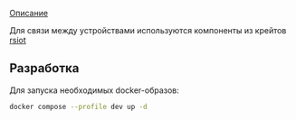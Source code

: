 [Описание](./doc/description.md)

Для связи между устройствами используются компоненты из крейтов [rsiot](https://github.com/Konstantin-Dudersky/rsiot)

## Разработка

Для запуска необходимых docker-образов:

```bash
docker compose --profile dev up -d
```
